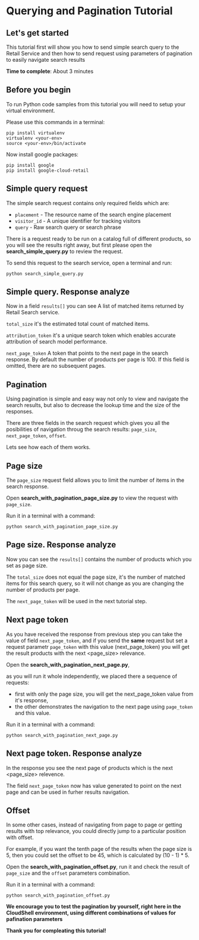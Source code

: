 # **Querying and Pagination Tutorial**

## Let's get started

This tutorial first will show you how to send simple search query to the Retail Service and then how to send request using parameters of pagination to easily navigate search results

**Time to complete**: About 3 minutes

## Before you begin
To run Python code samples from this tutorial you will need to setup your virtual environment.

Please use this commands in a terminal:
```
pip install virtualenv
virtualenv <your-env>
source <your-env>/bin/activate
```
Now install google packages:
```
pip install google
pip install google-cloud-retail
```

## Simple query request
The simple search request contains only required fields which are: 
  - ```placement``` - The resource name of the search engine placement
  - ```visitor_id``` - A unique identifier for tracking visitors
  - ```query``` - Raw search query or search phrase

There is a request ready to be run on a catalog full of different products, so you will see the results right away, 
but first please open the **search_simple_query.py** to review the request.

To send this request to the search service, open a terminal and run:
```
python search_simple_query.py 
```

## Simple query. Response analyze
Now in a field ```results[]``` you can see A list of matched items returned by Retail Search service.

```total_size``` it's the estimated total count of matched items.

```attribution_token``` it's a unique search token which enables accurate attribution of search model performance.

```next_page_token``` A token that points to the next page in the search response. By default the number of products per page is 100. If this field is omitted, there are no subsequent pages.

## Pagination
Using pagination is simple and easy way not only to view and navigate the search results, but also to decrease the lookup time and the size of the responses.

There are three fields in the search request which gives you all the posibilities of navigation throug the search results: ```page_size```, ```next_page_token```, ```offset```.

Lets see how each of them works.

## Page size

The ```page_size``` request field allows you to limit the number of items in the search response.

Open **search_with_pagination_page_size.py** to view the request with ```page_size```.

Run it in a terminal with a command:
```
python search_with_pagination_page_size.py
```

## Page size. Response analyze
Now you can see the ```results[]``` contains the number of products which you set as page size.

The ```total_size``` does not equal the page size, it's the number of matched items for this search query, so it will not change as you are changing the number of products per page.

The ```next_page_token``` will be used in the next tutorial step.

## Next page token
As you have received the response from previous step you can take the value of field ```next_page_token```,
and if you send the **same** request but set a request parametr ```page_token``` with this value (next_page_token) you will get the result products with the next <page_size> relevance.

Open the **search_with_pagination_next_page.py**, 

as you will run it whole independently, we placed there a sequence of requests:
- first with only the page size, you will get the next_page_token value from it's response, 
- the other demonstrates the navigation to the next page using ```page_token``` and this value. 

Run it in a terminal with a command:
```
python search_with_pagination_next_page.py
```

## Next page token. Response analyze
In the response you see the next page of products which is the next <page_size> relevence.

The field ```next_page_token``` now has value generated to point on the next page and can be used in furher results navigation.

## Offset
In some other cases, instead of navigating from page to page or getting results with top relevance, you could directly jump to a particular position with offset.

For example, if you want the tenth page of the results when the page size is 5, then you could set the offset to be 45, which is calculated by (10 - 1) * 5.

Open the **search_with_pagination_offset.py**, run it and check the result of ```page_size``` and the ```offset``` parameters combination.

Run it in a terminal with a command:
```
python search_with_pagination_offset.py
```

**We encourage you to test the pagination by yourself, right here in the CloudShell environment, using different combinations of values for pafination parameters**

**Thank you for compleating this tutorial!**





